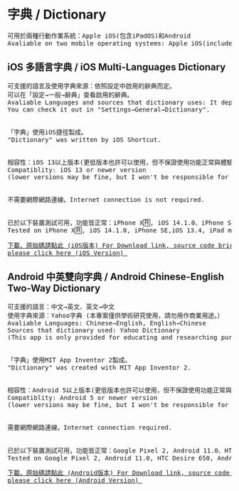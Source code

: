 <h1> 字典 / Dictionary </h1>
<pre>
可用於兩種行動作業系統：Apple iOS(包含iPadOS)和Android
Avaliable on two mobile operating systems: Apple iOS(included iPadOS) and Android
</pre>

<h2>iOS 多語言字典 / iOS Multi-Languages Dictionary</h2>
<pre>
可支援的語言及使用字典來源：依照設定中啟用的辭典而定。
可以在「設定→一般→辭典」查看啟用的辭典。
Avaliable Languages and sources that dictionary uses: It depends on "dictionaries" enabled in your iOS Setting.
You can check it out in "Settings→General→Dictionary".
<br>
「字典」使用iOS捷徑製成。
"Dictionary" was written by iOS Shortcut.
<br>
相容性：iOS 13以上版本(更低版本也許可以使用，但不保證使用功能正常與體驗）
Compatiblity: iOS 13 or newer version
(lower versions may be fine, but I won't be responsible for it's user experience and functions working or not)
<br>
不需要網際網路連線。Internet connection is not required.
<br>
已於以下裝置測試可用，功能皆正常：iPhone X🅁, iOS 14.1.0、iPhone SE,iOS 13.4、iPad mini 2019, iPadOS 14.0.1
Tested on iPhone X🅁, iOS 14.1.0, iPhone SE,iOS 13.4, iPad mini 2019,iPadOS 14.0.1.  All of them worked correctly.
</pre>

<a href="https://github.com/iambjlu/dictionary/tree/main/iOS"><pre>
下載、原始碼請點此 (iOS版本)
For Download link, source code bricks, please click here (iOS Version)
</pre></a>




<h2>Android 中英雙向字典 / Android Chinese-English Two-Way Dictionary</h2>
<pre>
可支援的語言：中文→英文、英文→中文
使用字典來源：Yahoo字典 (本專案僅供學術研究使用，請勿用作商業用途。）
Avaliable Languages: Chinese→English, English→Chinese
Sources that dictionary used: Yahoo Dictionary
(This app is only provided for educating and researching purpose.  Don't use it on commercial purpose.)
<br>
「字典」使用MIT App Inventor 2製成。
"Dictionary" was created with MIT App Inventor 2.
<br>
相容性：Android 5以上版本(更低版本也許可以使用，但不保證使用功能正常與體驗）
Compatiblity: Android 5 or newer version
(lower versions may be fine, but I won't be responsible for it's user experience and functions working or not)
<br>
需要網際網路連線。Internet connection required.
<br>
已於以下裝置測試可用，功能皆正常：Google Pixel 2, Android 11.0、HTC Desire 650, Android 6.0.1, BlueStacks for Mac,Android 7
Tested on Google Pixel 2, Android 11.0, HTC Desire 650, Android 6.0.1, BlueStacks for Mac,Android 7.  All of them worked correctly.
</pre>

<a href="https://github.com/iambjlu/dictionary/tree/main/Android/"><pre>
下載、原始碼請點此 (Android版本)
For Download link, source code bricks, please click here (Android Version)
</pre></a>



